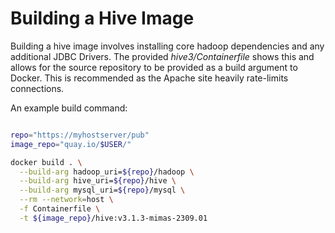 
Building a Hive Image
======================

Building a hive image involves installing core hadoop dependencies and any 
additional JDBC Drivers. The provided *hive3/Containerfile* shows this and 
allows for the source repository to be provided as a build argument to 
Docker. This is recommended as the Apache site heavily rate-limits connections.

An example build command:

```bash

repo="https://myhostserver/pub"
image_repo="quay.io/$USER/"

docker build . \
  --build-arg hadoop_uri=${repo}/hadoop \
  --build-arg hive_uri=${repo}/hive \
  --build-arg mysql_uri=${repo}/mysql \
  --rm --network=host \
  -f Containerfile \
  -t ${image_repo}/hive:v3.1.3-mimas-2309.01
```

